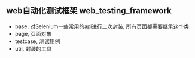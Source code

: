 ## web自动化测试框架 web_testing_framework

* base, 对Selenium一些常用的api进行二次封装, 所有页面都需要继承这个类
* page, 页面对象
* testcase, 测试用例
* util, 封装的工具
